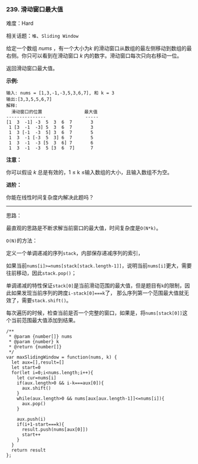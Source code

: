 ### 239. 滑动窗口最大值

难度：Hard

相关话题：`堆`、`Sliding Window`

给定一个数组 *nums* ，有一个大小为*k* 的滑动窗口从数组的最左侧移动到数组的最右侧。你只可以看到在滑动窗口 *k*  内的数字。滑动窗口每次只向右移动一位。



返回滑动窗口最大值。



**示例:** 



```
输入: nums = [1,3,-1,-3,5,3,6,7], 和 k = 3
输出:[3,3,5,5,6,7] 
解释:
  滑动窗口的位置                最大值
---------------               -----
[1  3  -1] -3  5  3  6  7       3
 1 [3  -1  -3] 5  3  6  7       3
 1  3 [-1  -3  5] 3  6  7       5
 1  3  -1 [-3  5  3] 6  7       5
 1  3  -1  -3 [5  3  6] 7       6
 1  3  -1  -3  5 [3  6  7]      7
```


**注意：** 



你可以假设 *k* 总是有效的，1 &le; k &le;输入数组的大小，且输入数组不为空。



**进阶：** 



你能在线性时间复杂度内解决此题吗？




-----

思路：

最直观的思路是不断求解当前窗口的最大值，时间复杂度是`O(N*k)`。

`O(N)`的方法：

定义一个单调递减的序列`stack`，内部保存递减序列的索引，

如果当前`nums[i]>=nums[stack[stack.length-1]]`，说明当前`nums[i]`更大，需要往前移动，因此`stack.pop()`；

单调递减的特性保证`stack[0]`是当前滑动范围的最大值，但是题目有`k`的限制，因此如果发现当前序列的跨度`i-stack[0]===k`了，
那么序列第一个范围最大值就无效了，需要`stack.shift()`。

每次遍历的时候，检查当前是否一个完整的窗口，如果是，将`nums[stack[0]]`这个当前范围最大值添加到结果。

```
/**
 * @param {number[]} nums
 * @param {number} k
 * @return {number[]}
 */
var maxSlidingWindow = function(nums, k) {
  let aux=[],result=[]
  let start=0
  for(let i=0;i<nums.length;i++){
    let cur=nums[i]
    if(aux.length>0 && i-k===aux[0]){
      aux.shift()
    }
    while(aux.length>0 && nums[aux[aux.length-1]]<=nums[i]){
      aux.pop()
    }

    aux.push(i)
    if(i+1-start===k){
      result.push(nums[aux[0]])
      start++
    }
  }
  return result
};
```

